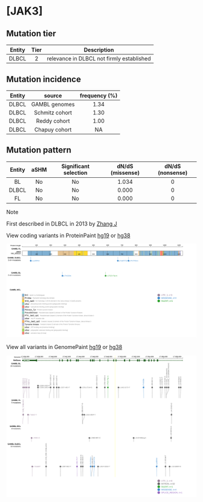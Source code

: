 # [JAK3]

## Mutation tier

|Entity|Tier|Description                              |
|:------:|:----:|-----------------------------------------|
|DLBCL |2   |relevance in DLBCL not firmly established|
## Mutation incidence

|Entity|source        |frequency (%)|
|:------:|:--------------:|:-------------:|
|DLBCL |GAMBL genomes |1.34         |
|DLBCL |Schmitz cohort|1.30         |
|DLBCL |Reddy cohort  |1.00         |
|DLBCL |Chapuy cohort |  NA         |

## Mutation pattern

|Entity|aSHM|Significant selection|dN/dS (missense)|dN/dS (nonsense)|
|:------:|:----:|:---------------------:|:----------------:|:----------------:|
|BL    |No  |No                   |1.034           |0               |
|DLBCL |No  |No                   |0.000           |0               |
|FL    |No  |No                   |0.000           |0               |


> [!NOTE]
> First described in DLBCL in 2013 by [Zhang J](https://pubmed.ncbi.nlm.nih.gov/23292937)


View coding variants in ProteinPaint [hg19](https://www.bcgsc.ca/downloads/morinlab/GAMBL/test/genes/JAK3_protein.html)  or [hg38](https://www.bcgsc.ca/downloads/morinlab/GAMBL/test/genes/JAK3_protein_hg38.html)

![image](images/proteinpaint/JAK3_NM_000215.svg)

View all variants in GenomePaint [hg19](https://www.bcgsc.ca/downloads/morinlab/GAMBL/test/genes/JAK3.html)  or [hg38](https://www.bcgsc.ca/downloads/morinlab/GAMBL/test/genes/JAK3_hg38.html)

![image](images/proteinpaint/JAK3.svg)
